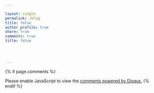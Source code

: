 ```yaml
---

layout: single
permalink: /blog
title: false
author_profile: true
share: true
comments: true
title: false




---
```




{% if page.comments %}
<div id="disqus_thread"></div>
<script>

/**

* RECOMMENDED CONFIGURATION VARIABLES: EDIT AND UNCOMMENT THE SECTION BELOW TO INSERT DYNAMIC VALUES FROM YOUR PLATFORM OR CMS.
* LEARN WHY DEFINING THESE VARIABLES IS IMPORTANT: <https://disqus.com/admin/universalcode/#configuration-variables*/>
/*
var disqus_config = function () {
this.page.url = PAGE_URL;  // Replace PAGE_URL with your page's canonical URL variable
this.page.identifier = PAGE_IDENTIFIER; // Replace PAGE_IDENTIFIER with your page's unique identifier variable
};
*/
(function() { // DON'T EDIT BELOW THIS LINE
var d = document, s = d.createElement('script');
s.src = 'https://EXAMPLE.disqus.com/embed.js';
s.setAttribute('data-timestamp', +new Date());
(d.head || d.body).appendChild(s);
})();
</script>
<noscript>Please enable JavaScript to view the <a href="https://disqus.com/?ref_noscript">comments powered by Disqus.</a>
</noscript>
{% endif %}
